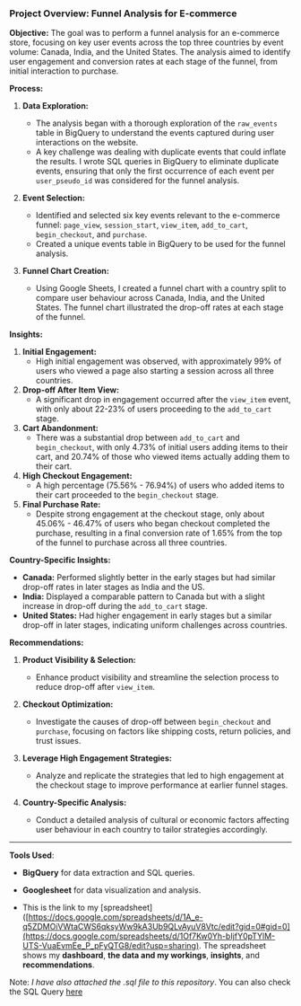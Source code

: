 ### Project Overview: Funnel Analysis for E-commerce

**Objective:**
The goal was to perform a funnel analysis for an e-commerce store, focusing on key user events across the top three countries by event volume: Canada, India, and the United States. The analysis aimed to identify user engagement and conversion rates at each stage of the funnel, from initial interaction to purchase.

**Process:**

1. **Data Exploration:**
   - The analysis began with a thorough exploration of the `raw_events` table in BigQuery to understand the events captured during user interactions on the website.
   - A key challenge was dealing with duplicate events that could inflate the results. I wrote SQL queries in BigQuery to eliminate duplicate events, ensuring that only the first occurrence of each event per `user_pseudo_id` was considered for the funnel analysis.

2. **Event Selection:**
   - Identified and selected six key events relevant to the e-commerce funnel: `page_view`, `session_start`, `view_item`, `add_to_cart`, `begin_checkout`, and `purchase`.
   - Created a unique events table in BigQuery to be used for the funnel analysis.

3. **Funnel Chart Creation:**
   - Using Google Sheets, I created a funnel chart with a country split to compare user behaviour across Canada, India, and the United States. The funnel chart illustrated the drop-off rates at each stage of the funnel.

**Insights:**

1. **Initial Engagement:**
   - High initial engagement was observed, with approximately 99% of users who viewed a page also starting a session across all three countries.
2. **Drop-off After Item View:**
   - A significant drop in engagement occurred after the `view_item` event, with only about 22-23% of users proceeding to the `add_to_cart` stage.
3. **Cart Abandonment:**
   - There was a substantial drop between `add_to_cart` and `begin_checkout`, with only 4.73% of initial users adding items to their cart, and 20.74% of those who viewed items actually adding them to their cart.
4. **High Checkout Engagement:**
   - A high percentage (75.56% - 76.94%) of users who added items to their cart proceeded to the `begin_checkout` stage.
5. **Final Purchase Rate:**
   - Despite strong engagement at the checkout stage, only about 45.06% - 46.47% of users who began checkout completed the purchase, resulting in a final conversion rate of 1.65% from the top of the funnel to purchase across all three countries.

**Country-Specific Insights:**
   - **Canada:** Performed slightly better in the early stages but had similar drop-off rates in later stages as India and the US.
   - **India:** Displayed a comparable pattern to Canada but with a slight increase in drop-off during the `add_to_cart` stage.
   - **United States:** Had higher engagement in early stages but a similar drop-off in later stages, indicating uniform challenges across countries.

**Recommendations:**

1. **Product Visibility & Selection:**
   - Enhance product visibility and streamline the selection process to reduce drop-off after `view_item`.

2. **Checkout Optimization:**
   - Investigate the causes of drop-off between `begin_checkout` and `purchase`, focusing on factors like shipping costs, return policies, and trust issues.

3. **Leverage High Engagement Strategies:**
   - Analyze and replicate the strategies that led to high engagement at the checkout stage to improve performance at earlier funnel stages.

4. **Country-Specific Analysis:**
   - Conduct a detailed analysis of cultural or economic factors affecting user behaviour in each country to tailor strategies accordingly.

---
**Tools Used**:
- **BigQuery** for data extraction and SQL queries.
- **Googlesheet** for data visualization and analysis.

- This is the link to my [spreadsheet]([https://docs.google.com/spreadsheets/d/1A_e-q5ZDMOiVWtaCWS6qksyWw9kA3Ub9QLvAyuV8Vtc/edit?gid=0#gid=0](https://docs.google.com/spreadsheets/d/1Of7Kw0Yh-bIjfY0pTYlM-UTS-VuaEvmEe_P_pFyQTG8/edit?usp=sharing). The spreadsheet shows my **dashboard**, **the data and my workings**, **insights**, and **recommendations**. 

Note: *I have also attached the .sql file to this repository*. You can also check the SQL Query [here](https://github.com/bayoxx/Funnel-Analysis-for-Ecommerce/blob/main/Funnel%20Analysis.sql)

